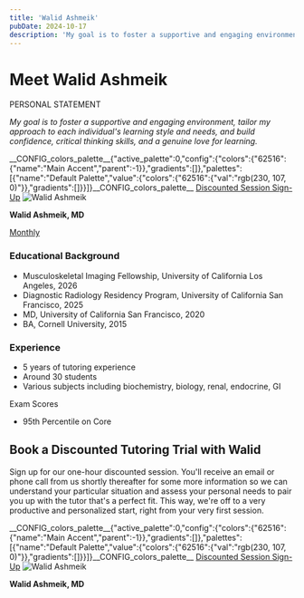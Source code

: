 ```yaml
---
title: 'Walid Ashmeik'
pubDate: 2024-10-17
description: 'My goal is to foster a supportive and engaging environment, tailor my approach to each individual''s learning style and needs, and build confidence, critica'
---
```






# Meet Walid Ashmeik

PERSONAL STATEMENT

_My goal is to foster a supportive and engaging environment, tailor my approach to each individual's learning style and needs, and build confidence, critical thinking skills, and a genuine love for learning._

\_\_CONFIG\_colors\_palette\_\_{"active\_palette":0,"config":{"colors":{"62516":{"name":"Main Accent","parent":-1}},"gradients":\[\]},"palettes":\[{"name":"Default Palette","value":{"colors":{"62516":{"val":"rgb(230, 107, 0)"}},"gradients":\[\]}}\]}\_\_CONFIG\_colors\_palette\_\_ [Discounted Session Sign-Up](/purchase-discounted-session/) ![](https://i2xfwztd2ksbegse.public.blob.vercel-storage.com/wp/2024/10/Walid-Ashmeik.webp "Walid Ashmeik")

**Walid Ashmeik, MD**

[Monthly](#)

### Educational Background

- Musculoskeletal Imaging Fellowship, University of California Los Angeles, 2026
- Diagnostic Radiology Residency Program, University of California San Francisco, 2025
- MD, University of California San Francisco, 2020
- BA, Cornell University, 2015

### Experience

- 5 years of tutoring experience
- Around 30 students
- Various subjects including biochemistry, biology, renal, endocrine, GI

Exam Scores

- 95th Percentile on Core

## Book a Discounted Tutoring Trial with Walid

Sign up for our one-hour discounted session. You'll receive an email or phone call from us shortly thereafter for some more information so we can understand your particular situation and assess your personal needs to pair you up with the tutor that's a perfect fit. This way, we're off to a very productive and personalized start, right from your very first session.

\_\_CONFIG\_colors\_palette\_\_{"active\_palette":0,"config":{"colors":{"62516":{"name":"Main Accent","parent":-1}},"gradients":\[\]},"palettes":\[{"name":"Default Palette","value":{"colors":{"62516":{"val":"rgb(230, 107, 0)"}},"gradients":\[\]}}\]}\_\_CONFIG\_colors\_palette\_\_ [Discounted Session Sign-Up](/purchase-discounted-session/) ![](https://i2xfwztd2ksbegse.public.blob.vercel-storage.com/wp/2024/10/Walid-Ashmeik.webp "Walid Ashmeik")

**Walid Ashmeik, MD**
